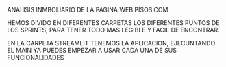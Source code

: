 ANALISIS INMBOLIARIO DE LA PAGINA WEB PISOS.COM

HEMOS DIVIDO EN DIFERENTES CARPETAS LOS DIFERENTES PUNTOS DE LOS SPRINTS, PARA TENER TODO MAS LEGIBLE Y FACIL DE ENCONTRAR.

EN LA CARPETA STREAMLIT TENEMOS LA APLICACION, EJECUNTANDO EL MAIN YA PUEDES EMPEZAR A USAR CADA UNA DE SUS FUNCIONALIDADES

